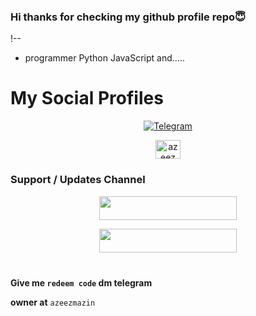 ### Hi thanks for checking my github profile repo😇

!--

- programmer Python JavaScript and.....
# My Social Profiles
<p align="center">
<a href="https://t.me/azeezmazin"><img alt="Telegram" src="https://img.shields.io/badge/azeezmazin-2CA5E0?style=for-the-badge&logo=telegram&logoColor=white"/></a>

<p align="center">
<a href="https://instagram.com/azeezmazin_2.0" target="blank"><img align="center" src="https://raw.githubusercontent.com/rahuldkjain/github-profile-readme-generator/master/src/images/icons/Social/instagram.svg" alt="azeezmazin_2.0" height="30" width="40" /></a>
</p>

###  Support / Updates Channel

<p align="center"><a href="https://t.me/mazi_efx"><img src="https://img.shields.io/badge/ᴛᴇʟᴇɢʀᴀᴍ-𝐒𝐮𝐩𝐩𝐨𝐫𝐭-black?&style=for-the-badge&logo=telegram" width="220" height="38.45"></a></p>
<p align="center"><a href="https://t.me/mazi_efx"><img src="https://img.shields.io/badge/ᴛᴇʟᴇɢʀᴀᴍ-𝐔𝐩𝐝𝐚𝐭𝐞𝐬-black?&style=for-the-badge&logo=telegram" width="220" height="38.45"></a></p>

#

**Give me `redeem code` dm telegram** 


**owner at** `azeezmazin `
#

#


